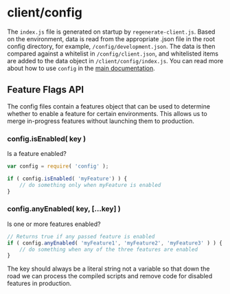 client/config
=============

The `index.js` file is generated on startup by `regenerate-client.js`. Based on the environment, data is read from the appropriate .json file in the root config directory, for example, `/config/development.json`. The data is then compared against a whitelist in `/config/client.json`, and whitelisted items are added to the data object in `/client/config/index.js`. You can read more about how to use `config` in the [main documentation](https://github.com/Automattic/wp-calypso#config).

Feature Flags API
-----------------

The config files contain a features object that can be used to determine whether to enable a feature for certain environments. This allows us to merge in-progress features without launching them to production.

### config.isEnabled( key )
Is a feature enabled?

``` js
var config = require( 'config' );

if ( config.isEnabled( 'myFeature') ) {
	// do something only when myFeature is enabled
}
```

### config.anyEnabled( key, [...key] )
Is one or more features enabled?

```js
// Returns true if any passed feature is enabled
if ( config.anyEnabled( 'myFeature1', 'myFeature2', 'myFeature3' ) ) {
	// do something when any of the three features are enabled
}
```

The key should always be a literal string not a variable so that down the road we can process the compiled scripts and remove code for disabled features in production.
